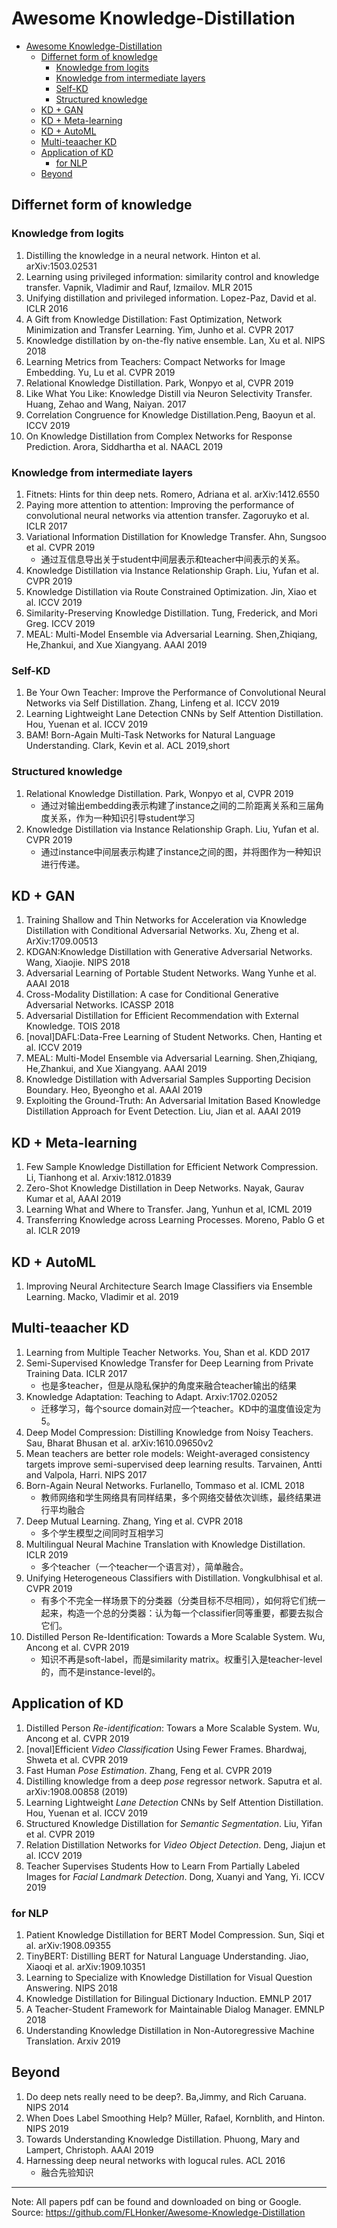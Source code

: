 # Awesome Knowledge-Distillation

- [Awesome Knowledge-Distillation](#awesome-knowledge-distillation)
  - [Differnet form of knowledge](#differnet-form-of-knowledge)
    - [Knowledge from logits](#knowledge-from-logits)
    - [Knowledge from intermediate layers](#knowledge-from-intermediate-layers)
    - [Self-KD](#self-kd)
    - [Structured knowledge](#structured-knowledge)
  - [KD + GAN](#kd--gan)
  - [KD + Meta-learning](#kd--meta-learning)
  - [KD + AutoML](#kd--automl)
  - [Multi-teaacher KD](#multi-teaacher-kd)
  - [Application of KD](#application-of-kd)
    - [for NLP](#for-nlp)
  - [Beyond](#beyond)

## Differnet form of knowledge

### Knowledge from logits

1. Distilling the knowledge in a neural network. Hinton et al. arXiv:1503.02531
2. Learning using privileged information: similarity control and knowledge transfer. Vapnik, Vladimir and Rauf, Izmailov. MLR 2015 
3. Unifying distillation and privileged information. Lopez-Paz, David et al. ICLR 2016
4. A Gift from Knowledge Distillation: Fast Optimization, Network Minimization and Transfer Learning. Yim, Junho et al. CVPR 2017
5. Knowledge distillation by on-the-fly native ensemble. Lan, Xu et al. NIPS 2018
6. Learning Metrics from Teachers: Compact Networks for Image Embedding. Yu, Lu et al. CVPR 2019
7. Relational Knowledge Distillation.  Park, Wonpyo et al, CVPR 2019
8. Like What You Like: Knowledge Distill via Neuron Selectivity Transfer. Huang, Zehao and Wang, Naiyan. 2017
9. Correlation Congruence for Knowledge Distillation.Peng, Baoyun et al. ICCV 2019
10. On Knowledge Distillation from Complex Networks for Response Prediction. Arora, Siddhartha et al. NAACL 2019

### Knowledge from intermediate layers

1. Fitnets: Hints for thin deep nets. Romero, Adriana et al. arXiv:1412.6550
2. Paying more attention to attention: Improving the performance of convolutional neural networks via attention transfer. Zagoruyko et al. ICLR 2017
3. Variational Information Distillation for Knowledge Transfer. Ahn, Sungsoo et al. CVPR 2019
   * 通过互信息导出关于student中间层表示和teacher中间表示的关系。
4. Knowledge Distillation via Instance Relationship Graph. Liu, Yufan et al. CVPR 2019
5. Knowledge Distillation via Route Constrained Optimization. Jin, Xiao et al. ICCV 2019
6. Similarity-Preserving Knowledge Distillation. Tung, Frederick, and Mori Greg. ICCV 2019
7. MEAL: Multi-Model Ensemble via Adversarial Learning. Shen,Zhiqiang, He,Zhankui, and Xue Xiangyang. AAAI 2019

### Self-KD

1. Be Your Own Teacher: Improve the Performance of Convolutional Neural Networks via Self Distillation. Zhang, Linfeng et al. ICCV 2019
2. Learning Lightweight Lane Detection CNNs by Self Attention Distillation. Hou, Yuenan et al. ICCV 2019
3. BAM! Born-Again Multi-Task Networks for Natural Language Understanding. Clark, Kevin et al. ACL 2019,short

### Structured knowledge

1. Relational Knowledge Distillation.  Park, Wonpyo et al, CVPR 2019
   * 通过对输出embedding表示构建了instance之间的二阶距离关系和三届角度关系，作为一种知识引导student学习
2. Knowledge Distillation via Instance Relationship Graph. Liu, Yufan et al. CVPR 2019
   * 通过instance中间层表示构建了instance之间的图，并将图作为一种知识进行传递。

## KD + GAN

1. Training Shallow and Thin Networks for Acceleration via Knowledge Distillation with Conditional Adversarial Networks. Xu, Zheng et al. ArXiv:1709.00513
2. KDGAN:Knowledge Distillation with Generative Adversarial Networks. Wang, Xiaojie. NIPS 2018
3. Adversarial Learning of Portable Student Networks. Wang Yunhe et al. AAAI 2018
4. Cross-Modality Distillation: A case for Conditional Generative Adversarial Networks. ICASSP 2018
5. Adversarial Distillation for Efficient Recommendation with External Knowledge. TOIS 2018
6. [noval]DAFL:Data-Free Learning of Student Networks. Chen, Hanting et al. ICCV 2019
7. MEAL: Multi-Model Ensemble via Adversarial Learning. Shen,Zhiqiang, He,Zhankui, and Xue Xiangyang. AAAI 2019
8. Knowledge Distillation with Adversarial Samples Supporting Decision Boundary. Heo, Byeongho et al. AAAI 2019
9. Exploiting the Ground-Truth: An Adversarial Imitation Based Knowledge Distillation Approach for Event Detection. Liu, Jian et al. AAAI 2019

## KD + Meta-learning

1. Few Sample Knowledge Distillation for Efficient Network Compression. Li, Tianhong et al. Arxiv:1812.01839
2. Zero-Shot Knowledge Distillation in Deep Networks. Nayak, Gaurav Kumar et al, AAAI 2019
3. Learning What and Where to Transfer. Jang, Yunhun et al, ICML 2019
4. Transferring Knowledge across Learning Processes. Moreno, Pablo G et al. ICLR 2019

## KD + AutoML

1. Improving Neural Architecture Search Image Classifiers via Ensemble Learning. Macko, Vladimir et al. 2019

## Multi-teaacher KD 

1. Learning from Multiple Teacher Networks. You, Shan et al. KDD 2017
2. Semi-Supervised Knowledge Transfer for Deep Learning from Private Training Data. ICLR 2017
    * 也是多teacher，但是从隐私保护的角度来融合teacher输出的结果
3. Knowledge Adaptation: Teaching to Adapt. Arxiv:1702.02052
    * 迁移学习，每个source domain对应一个teacher。KD中的温度值设定为5。
4. Deep Model Compression: Distilling Knowledge from Noisy Teachers.  Sau, Bharat Bhusan et al. arXiv:1610.09650v2 
5. Mean teachers are better role models: Weight-averaged consistency targets improve semi-supervised deep learning results. Tarvainen, Antti and Valpola, Harri. NIPS 2017
6. Born-Again Neural Networks. Furlanello, Tommaso et al. ICML 2018
   * 教师网络和学生网络具有同样结果，多个网络交替依次训练，最终结果进行平均融合
7. Deep Mutual Learning. Zhang, Ying et al. CVPR 2018
   * 多个学生模型之间同时互相学习
8. Multilingual Neural Machine Translation with Knowledge Distillation. ICLR 2019
    * 多个teacher（一个teacher一个语言对），简单融合。
9. Unifying Heterogeneous Classifiers with Distillation. Vongkulbhisal et al. CVPR 2019
    * 有多个不完全一样场景下的分类器（分类目标不尽相同），如何将它们统一起来，构造一个总的分类器：认为每一个classifier同等重要，都要去拟合它们。
10. Distilled Person Re-Identification: Towards a More Scalable System. Wu, Ancong et al. CVPR 2019
    * 知识不再是soft-label，而是similarity matrix。权重引入是teacher-level的，而不是instance-level的。

## Application of KD

1. Distilled Person _Re-identification_: Towars a More Scalable System. Wu, Ancong et al. CVPR 2019
2. [noval]Efficient _Video Classification_ Using Fewer Frames. Bhardwaj, Shweta et al. CVPR 2019
3. Fast Human _Pose Estimation_. Zhang, Feng et al. CVPR 2019
4. Distilling knowledge from a deep _pose_ regressor network. Saputra et al. arXiv:1908.00858 (2019)
5. Learning Lightweight _Lane Detection_ CNNs by Self Attention Distillation. Hou, Yuenan et al. ICCV 2019
6. Structured Knowledge Distillation for _Semantic Segmentation_. Liu, Yifan et al. CVPR 2019
7. Relation Distillation Networks for _Video Object Detection_. Deng, Jiajun et al. ICCV 2019
8. Teacher Supervises Students How to Learn From Partially Labeled Images for _Facial Landmark Detection_. Dong, Xuanyi and Yang, Yi. ICCV 2019

### for NLP
1. Patient Knowledge Distillation for BERT Model Compression. Sun, Siqi et al. arXiv:1908.09355
2. TinyBERT: Distilling BERT for Natural Language Understanding. Jiao, Xiaoqi et al. arXiv:1909.10351
3. Learning to Specialize with Knowledge Distillation for Visual Question Answering. NIPS 2018
4. Knowledge Distillation for Bilingual Dictionary Induction. EMNLP 2017
5. A Teacher-Student Framework for Maintainable Dialog Manager. EMNLP 2018
6. Understanding Knowledge Distillation in Non-Autoregressive Machine Translation. Arxiv 2019

## Beyond

1. Do deep nets really need to be deep?. Ba,Jimmy, and Rich Caruana. NIPS 2014
2. When Does Label Smoothing Help? Müller, Rafael, Kornblith, and Hinton. NIPS 2019
3. Towards Understanding Knowledge Distillation. Phuong, Mary and Lampert, Christoph. AAAI 2019
4. Harnessing deep neural networks with logucal rules. ACL 2016
   * 融合先验知识

---
Note: All papers pdf can be found and downloaded on bing or Google.
Source: <https://github.com/FLHonker/Awesome-Knowledge-Distillation>
